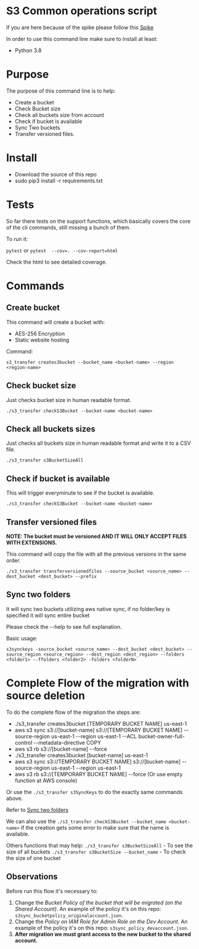 # S3 Common operations script

If you are here because of the spike please follow this [Spike](./Spike.md)

In order to use this command line make sure to install at least:

- Python 3.8

# Purpose

The purpose of this command line is to help:

* Create a bucket
* Check Bucket size
* Check all buckets size from account
* Check if bucket is available
* Sync Two buckets
* Transfer versioned files.

# Install 

- Download the source of this repo
- sudo pip3 install -r requirements.txt

# Tests

So far there tests on the support functions, which basically covers the core of the cli commands, still missing a bunch of them.

To run it:

```pytest``` or ```pytest  --cov=. --cov-report=html``` 

Check the html to see detailed coverage.

# Commands

## Create bucket

This command will create a bucket with:

* AES-256 Encryption
* Static website hosting

Command:

```s3_transfer creates3bucket --bucket_name <bucket-name> --region <region-name>```

## Check bucket size

Just checks bucket size in human readable format.

```./s3_transfer checkS3Bucket --bucket-name <bucket-name>```

## Check all buckets sizes

Just checks all buckets size in human readable format and write it to a CSV file.

```./s3_transfer s3BucketSizeAll```

## Check if bucket is available

This will trigger everyminute to see if the bucket is available.

```./s3_transfer checkS3Bucket --bucket-name <bucket-name>```

## Transfer versioned files

**NOTE: The bucket must be versioned AND IT WILL ONLY ACCEPT FILES WITH EXTENSIONS.**

This command will copy the file with all the previous versions in the same order.

```./s3_transfer transferversionedfiles --source_bucket <source_name> --dest_bucket <dest_bucket> --prefix```


## Sync two folders

It will sync two buckets utilizing aws native sync, if no folder/key is specified it will sync entire bucket

Please check the --help to see full explanation.

Basic usage:

    s3synckeys -source_bucket <source_name> --dest_bucket <dest_bucket> --source_region <source_region> --dest_region <dest_region> --folders <folder1> --ffolders <folder2> -folders <folderN>

# Complete Flow of the migration with source deletion

To do the complete flow of the migration the steps are:
- ./s3_transfer creates3bucket [TEMPORARY BUCKET NAME] us-east-1
- aws s3 sync s3://[bucket-name] s3://[TEMPORARY BUCKET NAME] --source-region us-east-1 --region us-east-1 --ACL bucket-owner-full-control --metadata-directive COPY
- aws s3 rb s3://[bucket-name] --force
- ./s3_transfer creates3bucket [bucket-name] us-east-1
- aws s3 sync s3://TEMPORARY BUCKET NAME] s3://[bucket-name] --source-region us-east-1 --region us-east-1
- aws s3 rb s3://[TEMPORARY BUCKET NAME] --force (Or use empty function at AWS console)

Or use the ```./s3_transfer s3SyncKeys``` to do the exactly same commands above.

Refer to [Sync two folders](##Sync-two-folders)

We can also use the `./s3_transfer checkS3Bucket --bucket_name <bucket-name>` if the creation gets some error to make sure that the name is available.

Others functions that may help:
`./s3_transfer s3BucketSizeAll` - To see the size of all buckets
`./s3_transfer s3BucketSize --bucket_name` - To check the size of one bucket

## Observations
Before run this flow it's necessary to:
1. Change the *Bucket Policy of the bucket that will be migrated (on the Shared Account)*. An example of the policy it's on this repo: `s3sync_bucketpolicy_originalaccount.json`. 
2. Change the *Policy on IAM Role for Admin Role on the Dev Account*. An example of the policy it's on this repo: `s3sync_policy_devaccount.json`.
3. **After migration we must grant access to the new bucket to the shared account.**